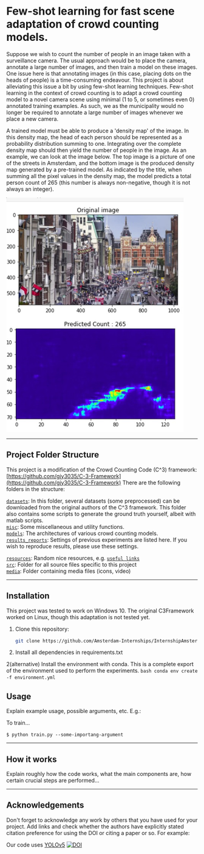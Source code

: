 # Few-shot learning for fast scene adaptation of crowd counting models.
Suppose we wish to count the number of people in an image taken with a surveillance camera. The usual approach would be to place the camera, annotate a large number of images, and then train a model on these images. One issue here is that annotating images (in this case, placing dots on the heads of people) is a time-consuming endeavour. This project is about alleviating this issue a bit by using few-shot learning techniques. Few-shot learning in the context of crowd counting is to adapt a crowd counting model to a novel camera scene using minimal (1 to 5, or sometimes even 0) annotated training examples. As such, we as the municipality would no longer be required to annotate a large number of images whenever we place a new camera.


A trained model must be able to produce a 'density map' of the image. In this density map, the head of each person should be represented as a probability distribution summing to one. Integrating over the complete density map should then yield the number of people in the image. As an example, we can look at the image below. The top image is a picture of one of the streets in Amsterdam, and the bottom image is the produced density map generated by a pre-trained model. As indicated by the title, when summing all the pixel values in the density map, the model predicts a total person count of 265 (this number is always non-negative, though it is not always an integer).

![](media/examples/CrowdCountingExample.jpeg)

---


## Project Folder Structure

This project is a modification of the Crowd Counting Code (C^3) framework: [https://github.com/gjy3035/C-3-Framework](https://github.com/gjy3035/C-3-Framework)
There are the following folders in the structure:

[`datasets`](./datasets): In this folder, several datasets (some preprocessed) can be downloaded from the original authors of the C^3 framework. This folder also contains some scripts to generate the ground truth yourself, albeit with matlab scripts.<br/>
[`misc`](./misc): Some miscellaneous and utility functions.<br/>
[`models`](./models): The architectures of various crowd counting models.<br/>
[`results_reports`](./results_reports): Settings of previous experiments are listed here. If you wish to reproduce results, please use these settings.<br/>

[`resources`](./resources): Random nice resources, e.g. [`useful links`](./resources/links.md)<br/>
[`src`](./src): Folder for all source files specific to this project<br/>
[`media`](./media): Folder containing media files (icons, video)<br/>

---


## Installation
This project was tested to work on Windows 10. The original C3Framework worked on Linux, though this adaptation is not tested yet.

1) Clone this repository:
    ```bash
    git clone https://github.com/Amsterdam-Internships/InternshipAmsterdamGeneral
    ```

2) Install all dependencies in requirements.txt

2(alternative) Install the environment with conda. This is a complete export of the environment used to perform the experiments.
    ```bash
    conda env create -f environment.yml
    ```



## Usage

Explain example usage, possible arguments, etc. E.g.:

To train... 


```
$ python train.py --some-importang-argument
```

---


## How it works

Explain roughly how the code works, what the main components are, how certain crucial steps are performed...

---
## Acknowledgements


Don't forget to acknowledge any work by others that you have used for your project. Add links and check whether the authors have explicitly stated citation preference for using the DOI or citing a paper or so. 
For example:

Our code uses [YOLOv5](https://github.com/ultralytics/yolov5) [![DOI](https://zenodo.org/badge/264818686.svg)](https://zenodo.org/badge/latestdoi/264818686)

